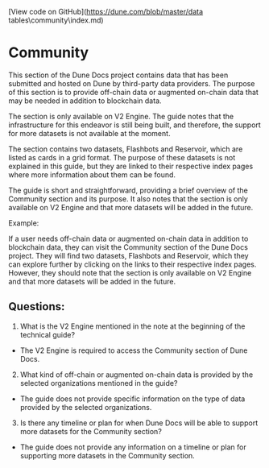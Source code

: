[View code on GitHub](https://dune.com/blob/master/data tables\community\index.md)

# Community

This section of the Dune Docs project contains data that has been submitted and hosted on Dune by third-party data providers. The purpose of this section is to provide off-chain data or augmented on-chain data that may be needed in addition to blockchain data. 

The section is only available on V2 Engine. The guide notes that the infrastructure for this endeavor is still being built, and therefore, the support for more datasets is not available at the moment. 

The section contains two datasets, Flashbots and Reservoir, which are listed as cards in a grid format. The purpose of these datasets is not explained in this guide, but they are linked to their respective index pages where more information about them can be found. 

The guide is short and straightforward, providing a brief overview of the Community section and its purpose. It also notes that the section is only available on V2 Engine and that more datasets will be added in the future. 

Example:

If a user needs off-chain data or augmented on-chain data in addition to blockchain data, they can visit the Community section of the Dune Docs project. They will find two datasets, Flashbots and Reservoir, which they can explore further by clicking on the links to their respective index pages. However, they should note that the section is only available on V2 Engine and that more datasets will be added in the future.
## Questions: 
 1. What is the V2 Engine mentioned in the note at the beginning of the technical guide?
- The V2 Engine is required to access the Community section of Dune Docs.

2. What kind of off-chain or augmented on-chain data is provided by the selected organizations mentioned in the guide?
- The guide does not provide specific information on the type of data provided by the selected organizations.

3. Is there any timeline or plan for when Dune Docs will be able to support more datasets for the Community section?
- The guide does not provide any information on a timeline or plan for supporting more datasets in the Community section.